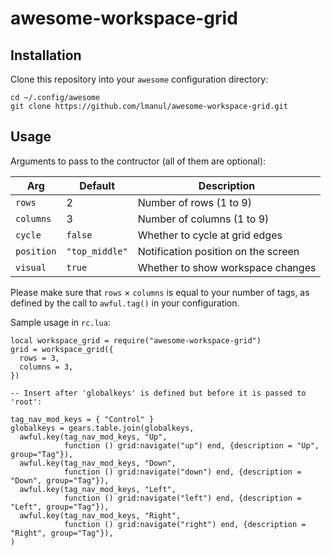 # awesome-workspace-grid

## Installation

Clone this repository into your `awesome` configuration directory:

```
cd ~/.config/awesome
git clone https://github.com/lmanul/awesome-workspace-grid.git
```

## Usage

Arguments to pass to the contructor (all of them are optional):

| Arg        | Default        | Description                         |
|------------|----------------|-------------------------------------|
| `rows`     | 2              | Number of rows (1 to 9)             |
| `columns`  | 3              | Number of columns (1 to 9)          |
| `cycle`    | `false`        | Whether to cycle at grid edges      |
| `position` | `"top_middle"` | Notification position on the screen |
| `visual`   | `true`         | Whether to show workspace changes   |

Please make sure that `rows` × `columns` is equal to your number of tags, as
defined by the call to `awful.tag()` in your configuration.

Sample usage in `rc.lua`:

```
local workspace_grid = require("awesome-workspace-grid")
grid = workspace_grid({
  rows = 3,
  columns = 3,
})

-- Insert after 'globalkeys' is defined but before it is passed to 'root':

tag_nav_mod_keys = { "Control" }
globalkeys = gears.table.join(globalkeys,
  awful.key(tag_nav_mod_keys, "Up",
            function () grid:navigate("up") end, {description = "Up", group="Tag"}),
  awful.key(tag_nav_mod_keys, "Down",
            function () grid:navigate("down") end, {description = "Down", group="Tag"}),
  awful.key(tag_nav_mod_keys, "Left",
            function () grid:navigate("left") end, {description = "Left", group="Tag"}),
  awful.key(tag_nav_mod_keys, "Right",
            function () grid:navigate("right") end, {description = "Right", group="Tag"}),
)
```
